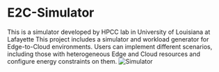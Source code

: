 # E2C-Simulator
This is a simulator developed by HPCC lab in University of Louisiana at Lafayette
This project includes a simulator and workload generator for Edge-to-Cloud environments. Users can implement different scenarios, including those with heterogeneous Edge and Cloud resources and configure energy constraints on them. 
![Simulator](https://user-images.githubusercontent.com/55248473/162908000-f4b9897f-8d36-4188-a832-68ecade245ae.png)
